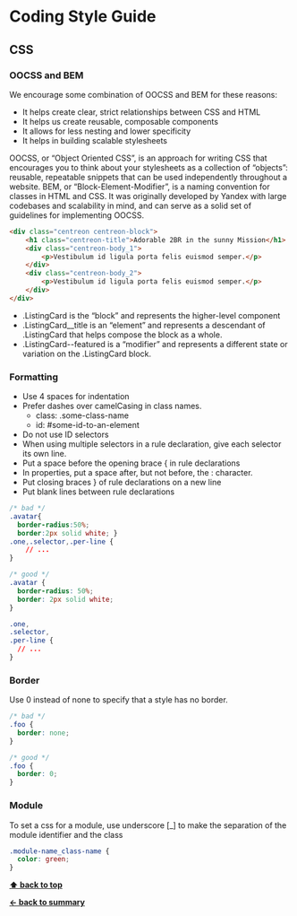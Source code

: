 # Coding Style Guide
## CSS
### OOCSS and BEM

We encourage some combination of OOCSS and BEM for these reasons:

* It helps create clear, strict relationships between CSS and HTML
* It helps us create reusable, composable components
* It allows for less nesting and lower specificity
* It helps in building scalable stylesheets

OOCSS, or “Object Oriented CSS”, is an approach for writing CSS that encourages you to think about your stylesheets as a collection of “objects”: reusable, repeatable snippets that can be used independently throughout a website.
BEM, or “Block-Element-Modifier”, is a naming convention for classes in HTML and CSS. It was originally developed by Yandex with large codebases and scalability in mind, and can serve as a solid set of guidelines for implementing OOCSS.

```html
<div class="centreon centreon-block">
    <h1 class="centreon-title">Adorable 2BR in the sunny Mission</h1>
    <div class="centreon-body_1">
        <p>Vestibulum id ligula porta felis euismod semper.</p>
    </div>
    <div class="centreon-body_2">
        <p>Vestibulum id ligula porta felis euismod semper.</p>
    </div>
</div>
```
* .ListingCard is the “block” and represents the higher-level component
* .ListingCard__title is an “element” and represents a descendant of .ListingCard that helps compose the block as a whole.
* .ListingCard--featured is a “modifier” and represents a different state or variation on the .ListingCard block.

### Formatting

* Use 4 spaces for indentation
* Prefer dashes over camelCasing in class names.
    * class: .some-class-name
    * id: #some-id-to-an-element
* Do not use ID selectors
* When using multiple selectors in a rule declaration, give each selector its own line.
* Put a space before the opening brace { in rule declarations
* In properties, put a space after, but not before, the : character.
* Put closing braces } of rule declarations on a new line
* Put blank lines between rule declarations

```css
/* bad */
.avatar{
  border-radius:50%;
  border:2px solid white; }
.one,.selector,.per-line {
    // ...
}

/* good */
.avatar {
  border-radius: 50%;
  border: 2px solid white;
}

.one,
.selector,
.per-line {
  // ...
}
```

### Border

Use 0 instead of none to specify that a style has no border.

```css
/* bad */
.foo {
  border: none;
}

/* good */
.foo {
  border: 0;
}
```
### Module

To set a css for a module, use underscore [_] to make the separation of the module identifier and the class

```css
.module-name_class-name {
  color: green;
}
```

**[⬆ back to top](#coding-style-guide)**

**[← back to summary](https://github.com/centreon/centreon)**